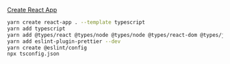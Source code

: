 [Create React App](https://create-react-app.dev/docs/adding-typescript/)

```sh
yarn create react-app . --template typescript
yarn add typescript
yarn add @types/react @types/node @types/node @types/react-dom @types/jest --dev
yarn add eslint-plugin-prettier --dev
yarn create @eslint/config
npx tsconfig.json
```